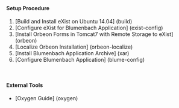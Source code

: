 <br/>

#### **Setup Procedure**
1. [Build and Install eXist on Ubuntu 14.04] (build)
2. [Configure eXist for Blumenbach Application] (exist-config)
3. [Install Orbeon Forms in Tomcat7 with Remote Storage to eXist] (orbeon)
4. [Localize Orbeon Installation] (orbeon-localize)
5. [Install Blumenbach Application Archive] (xar)
6. [Configure Blumenbach Application] (blume-config)

<br/>

#### **External Tools**
* [Oxygen Guide] (oxygen)